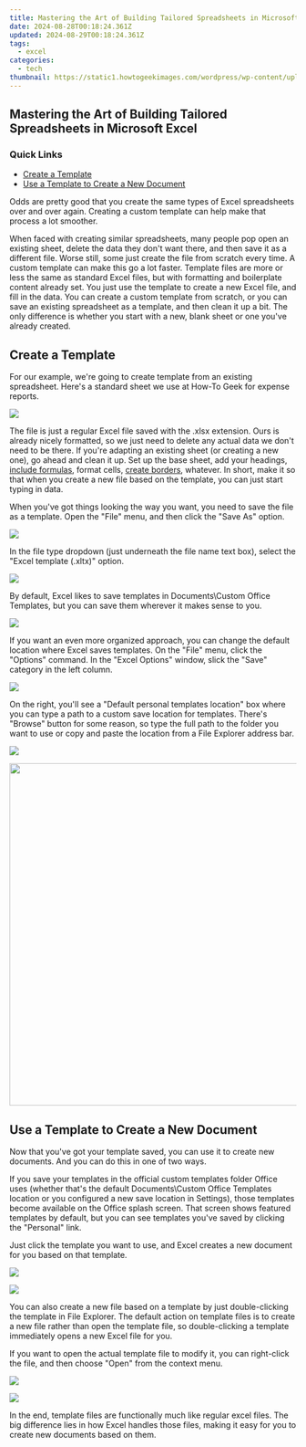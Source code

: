 ```yaml
---
title: Mastering the Art of Building Tailored Spreadsheets in Microsoft Excel
date: 2024-08-28T00:18:24.361Z
updated: 2024-08-29T00:18:24.361Z
tags:
  - excel
categories:
  - tech
thumbnail: https://static1.howtogeekimages.com/wordpress/wp-content/uploads/2018/02/img_5a96511667460.png
---
```


## Mastering the Art of Building Tailored Spreadsheets in Microsoft Excel

### Quick Links

* [Create a Template](https://sim-unlock.techidaily.com/how-to-change-your-sim-pin-code-on-your-itel-a70-phone-by-drfone-android/)
* [Use a Template to Create a New Document](https://remote-screen-capture.techidaily.com/new-in-2024-essential-peaceful-pc-game-list/)

 Odds are pretty good that you create the same types of Excel spreadsheets over and over again. Creating a custom template can help make that process a lot smoother.

 When faced with creating similar spreadsheets, many people pop open an existing sheet, delete the data they don't want there, and then save it as a different file. Worse still, some just create the file from scratch every time. A custom template can make this go a lot faster. Template files are more or less the same as standard Excel files, but with formatting and boilerplate content already set. You just use the template to create a new Excel file, and fill in the data. You can create a custom template from scratch, or you can save an existing spreadsheet as a template, and then clean it up a bit. The only difference is whether you start with a new, blank sheet or one you've already created.

##  Create a Template

 For our example, we're going to create template from an existing spreadsheet. Here's a standard sheet we use at How-To Geek for expense reports.

![](https://static1.howtogeekimages.com/wordpress/wp-content/uploads/2018/02/img_5a964f653625c.png) 

 The file is just a regular Excel file saved with the .xlsx extension. Ours is already nicely formatted, so we just need to delete any actual data we don't need to be there. If you're adapting an existing sheet (or creating a new one), go ahead and clean it up. Set up the base sheet, add your headings, [include formulas](https://fox-helps.techidaily.com/new-2024-approved-safety-features-evaluated-in-syma-x8c/), format cells, [create borders](https://activate-lock.techidaily.com/in-2024-3-effective-ways-to-unlock-icloud-account-without-password-on-apple-iphone-14-by-drfone-ios/), whatever. In short, make it so that when you create a new file based on the template, you can just start typing in data.

 When you've got things looking the way you want, you need to save the file as a template. Open the "File" menu, and then click the "Save As" option.

![](https://static1.howtogeekimages.com/wordpress/wp-content/uploads/2018/02/img_5a964fb70ba28.png) 

 In the file type dropdown (just underneath the file name text box), select the "Excel template (.xltx)" option.

![](https://static1.howtogeekimages.com/wordpress/wp-content/uploads/2018/02/img_5a964fe634734.png) 

 By default, Excel likes to save templates in Documents\\Custom Office Templates, but you can save them wherever it makes sense to you.

![](https://static1.howtogeekimages.com/wordpress/wp-content/uploads/2018/02/img_5a96505b185be.png) 

 If you want an even more organized approach, you can change the default location where Excel saves templates. On the "File" menu, click the "Options" command. In the "Excel Options" window, slick the "Save" category in the left column.

![](https://static1.howtogeekimages.com/wordpress/wp-content/uploads/2018/02/img_5a96d6f36f022.png) 

 On the right, you'll see a "Default personal templates location" box where you can type a path to a custom save location for templates. There's "Browse" button for some reason, so type the full path to the folder you want to use or copy and paste the location from a File Explorer address bar.

![](https://static1.howtogeekimages.com/wordpress/wp-content/uploads/2018/02/img_5a96d859dc629.png) 

<!-- affiliate ads begin -->
<a href="https://appsumo.8odi.net/c/5597632/2082538/7443" target="_top" id="2082538"><img src="//a.impactradius-go.com/display-ad/7443-2082538" border="0" alt="" width="1200" height="600"/></a><img height="0" width="0" src="https://appsumo.8odi.net/i/5597632/2082538/7443" style="position:absolute;visibility:hidden;" border="0" />
<!-- affiliate ads end -->
##  Use a Template to Create a New Document

 Now that you've got your template saved, you can use it to create new documents. And you can do this in one of two ways.

 If you save your templates in the official custom templates folder Office uses (whether that's the default Documents\\Custom Office Templates location or you configured a new save location in Settings), those templates become available on the Office splash screen. That screen shows featured templates by default, but you can see templates you've saved by clicking the "Personal" link.

 Just click the template you want to use, and Excel creates a new document for you based on that template.

![](https://static1.howtogeekimages.com/wordpress/wp-content/uploads/2018/02/img_5a96da81d5507.png) 

<!-- affiliate ads begin -->
<a href="https://secure.2checkout.com/order/checkout.php?PRODS=4620780&QTY=1&AFFILIATE=108875&CART=1"><img src="https://secure.avangate.com/images/merchant/07dd4d5a72f5740ef0f035f201951476/728__90banner.jpg" border="0"></a>
<!-- affiliate ads end -->
 You can also create a new file based on a template by just double-clicking the template in File Explorer. The default action on template files is to create a new file rather than open the template file, so double-clicking a template immediately opens a new Excel file for you.

 If you want to open the actual template file to modify it, you can right-click the file, and then choose "Open" from the context menu.

![](https://static1.howtogeekimages.com/wordpress/wp-content/uploads/2018/02/2018-03-06-2.png) 

<!-- affiliate ads begin -->
<a href="https://secure.2checkout.com/order/checkout.php?PRODS=45152835&QTY=1&AFFILIATE=108875&CART=1"><img src="https://download.terabyteunlimited.com/banners/ad_800x450_d.jpg" border="0"></a>
<!-- affiliate ads end -->
 In the end, template files are functionally much like regular excel files. The big difference lies in how Excel handles those files, making it easy for you to create new documents based on them.

<ins class="adsbygoogle"
     style="display:block"
     data-ad-format="autorelaxed"
     data-ad-client="ca-pub-7571918770474297"
     data-ad-slot="1223367746"></ins>



<ins class="adsbygoogle"
     style="display:block"
     data-ad-client="ca-pub-7571918770474297"
     data-ad-slot="8358498916"
     data-ad-format="auto"
     data-full-width-responsive="true"></ins>



